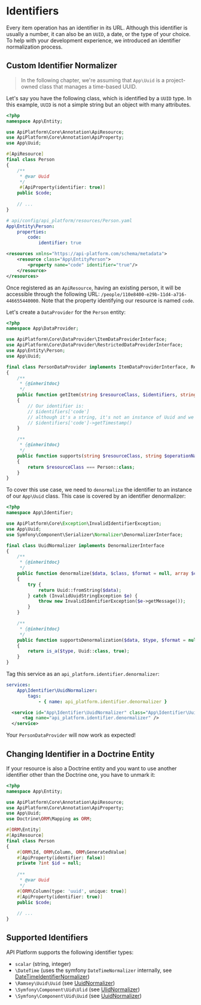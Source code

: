 # Identifiers

Every item operation has an identifier in its URL. Although this identifier is usually a number, it can also be an `UUID`, a date, or the type of your choice.
To help with your development experience, we introduced an identifier normalization process.

## Custom Identifier Normalizer

> In the following chapter, we're assuming that `App\Uuid` is a project-owned class that manages a time-based UUID.

Let's say you have the following class, which is identified by a `UUID` type. In this example, `UUID` is not a simple string but an object with many attributes.

<code-selector>

```php
<?php
namespace App\Entity;

use ApiPlatform\Core\Annotation\ApiResource;
use ApiPlatform\Core\Annotation\ApiProperty;
use App\Uuid;

#[ApiResource]
final class Person
{
    /**
     * @var Uuid
     */
     #[ApiProperty(identifier: true)]
    public $code;
    
    // ...
}
```

```yaml
# api/config/api_platform/resources/Person.yaml
App\Entity\Person:
    properties:
        code:
            identifier: true
```

```xml
<resources xmlns="https://api-platform.com/schema/metadata">
    <resource class="App\EntityPerson">
        <property name="code" identifier="true"/>
    </resource>
</resources>
```

</code-selector>

Once registered as an `ApiResource`, having an existing person, it will be accessible through the following URL: `/people/110e8400-e29b-11d4-a716-446655440000`.
Note that the property identifying our resource is named `code`.

Let's create a `DataProvider` for the `Person` entity:

```php
<?php
namespace App\DataProvider;

use ApiPlatform\Core\DataProvider\ItemDataProviderInterface;
use ApiPlatform\Core\DataProvider\RestrictedDataProviderInterface;
use App\Entity\Person;
use App\Uuid;

final class PersonDataProvider implements ItemDataProviderInterface, RestrictedDataProviderInterface
{
    /**
     * {@inheritdoc}
     */
    public function getItem(string $resourceClass, $identifiers, string $operationName = null, array $context = [])
    {
        // Our identifier is:
        // $identifiers['code']
        // although it's a string, it's not an instance of Uuid and we wanted to retrieve the timestamp of our time-based uuid:
        // $identifiers['code']->getTimestamp()
    }

    /**
     * {@inheritdoc}
     */
    public function supports(string $resourceClass, string $operationName = null, array $context = []): bool
    {
        return $resourceClass === Person::class;
    }
}
```

To cover this use case, we need to `denormalize` the identifier to an instance of our `App\Uuid` class. This case is covered by an identifier denormalizer:

```php
<?php
namespace App\Identifier;

use ApiPlatform\Core\Exception\InvalidIdentifierException;
use App\Uuid;
use Symfony\Component\Serializer\Normalizer\DenormalizerInterface;

final class UuidNormalizer implements DenormalizerInterface
{
    /**
     * {@inheritdoc}
     */
    public function denormalize($data, $class, $format = null, array $context = [])
    {
        try {
            return Uuid::fromString($data);
        } catch (InvalidUuidStringException $e) {
            throw new InvalidIdentifierException($e->getMessage());
        }
    }

    /**
     * {@inheritdoc}
     */
    public function supportsDenormalization($data, $type, $format = null)
    {
        return is_a($type, Uuid::class, true);
    }
}
```

Tag this service as an `api_platform.identifier.denormalizer`:

<code-selector>

```yaml
services:
    App\Identifier\UuidNormalizer:
        tags:
            - { name: api_platform.identifier.denormalizer }
```

```xml
  <service id="App\Identifier\UuidNormalizer" class="App\Identifier\UuidNormalizer" public="false">
      <tag name="api_platform.identifier.denormalizer" />
  </service>
```

</code-selector>

Your `PersonDataProvider` will now work as expected!

## Changing Identifier in a Doctrine Entity

If your resource is also a Doctrine entity and you want to use another identifier other than the Doctrine one, you have to unmark it:

```php
<?php
namespace App\Entity;

use ApiPlatform\Core\Annotation\ApiResource;
use ApiPlatform\Core\Annotation\ApiProperty;
use App\Uuid;
use Doctrine\ORM\Mapping as ORM;

#[ORM\Entity]
#[ApiResource]
final class Person
{
    #[ORM\Id, ORM\Column, ORM\GeneratedValue]
    #[ApiProperty(identifier: false)]
    private ?int $id = null;
    
    /**
     * @var Uuid
     */
    #[ORM\Column(type: 'uuid', unique: true)]
    #[ApiProperty(identifier: true)]
    public $code;
    
    // ...
}
```

## Supported Identifiers

API Platform supports the following identifier types:

- `scalar` (string, integer)
- `\DateTime` (uses the symfony `DateTimeNormalizer` internally, see [DateTimeIdentifierNormalizer](https://github.com/api-platform/core/blob/2.6/src/Identifier/Normalizer/DateTimeIdentifierDenormalizer.php))
- `\Ramsey\Uuid\Uuid` (see [UuidNormalizer](https://github.com/api-platform/core/blob/2.6/src/Bridge/RamseyUuid/Identifier/Normalizer/UuidNormalizer.php))
- `\Symfony\Component\Uid\Ulid` (see [UlidNormalizer](https://github.com/api-platform/core/blob/2.6/src/Bridge/Symfony/Identifier/Normalizer/UlidNormalizer.php))
- `\Symfony\Component\Uid\Uuid` (see [UuidNormalizer](https://github.com/api-platform/core/blob/2.6/src/Bridge/Symfony/Identifier/Normalizer/UuidNormalizer.php))
